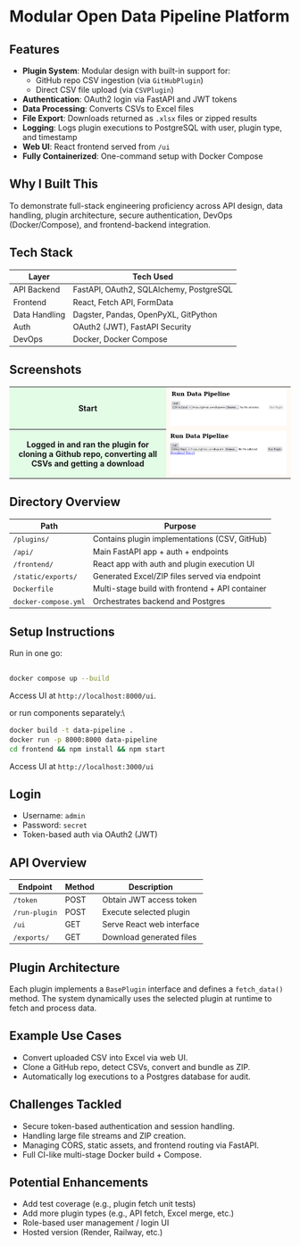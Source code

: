 # Modular Open Data Pipeline Platform
## Features
- **Plugin System**: Modular design with built-in support for:
  - GitHub repo CSV ingestion (via `GitHubPlugin`)
  - Direct CSV file upload (via `CSVPlugin`)
- **Authentication**: OAuth2 login via FastAPI and JWT tokens
- **Data Processing**: Converts CSVs to Excel files
- **File Export**: Downloads returned as `.xlsx` files or zipped results
- **Logging**: Logs plugin executions to PostgreSQL with user, plugin type, and timestamp
- **Web UI**: React frontend served from `/ui`
- **Fully Containerized**: One-command setup with Docker Compose

## Why I Built This
To demonstrate full-stack engineering proficiency across API design, data handling, plugin architecture, secure authentication, DevOps (Docker/Compose), and frontend-backend integration.

## Tech Stack
| Layer         | Tech Used                             |
|---------------|----------------------------------------|
| API Backend   | FastAPI, OAuth2, SQLAlchemy, PostgreSQL|
| Frontend      | React, Fetch API, FormData             |
| Data Handling | Dagster, Pandas, OpenPyXL, GitPython   |
| Auth          | OAuth2 (JWT), FastAPI Security         |
| DevOps        | Docker, Docker Compose                 |

## Screenshots <a name="screenshots"></a>

<table>
    <!-- <style>
        th{background-color:#e2fce6;}
        td{background-color:#fff9f3;}
    </style> -->
    <tr>
        <!-- github raw links used so this README is rendered on PyPi too -->
        <th style="background-color: #e2fce6" >Start</th>
        <td style="background-color: #fff9f3" align="center"><img src="https://raw.githubusercontent.com/mafleischer/showcase_portfolio/main/modular_data_pipeline/doc/img/start.png" alt="Start"></img></td>
    </tr>
    <tr>
        <th style="background-color: #e2fce6" >Logged in and ran the plugin for cloning a Github repo, converting all CSVs and getting a download</th>
        <td style="background-color: #fff9f3" align="center"><img src="https://raw.githubusercontent.com/mafleischer/showcase_portfolio/main/modular_data_pipeline/doc/img/logged_in_ran_plugin_git.png" alt="Ran plugin"></img></td>
    </tr>
 </table>


## Directory Overview
| Path           | Purpose                                               |
|----------------|--------------------------------------------------------|
| `/plugins/`    | Contains plugin implementations (CSV, GitHub)         |
| `/api/`        | Main FastAPI app + auth + endpoints                   |
| `/frontend/`   | React app with auth and plugin execution UI           |
| `/static/exports/` | Generated Excel/ZIP files served via endpoint    |
| `Dockerfile`   | Multi-stage build with frontend + API container       |
| `docker-compose.yml` | Orchestrates backend and Postgres              |

## Setup Instructions
Run in one go:
```bash
```
```bash
docker compose up --build
```
Access UI at `http://localhost:8000/ui`.

or run components separately:\
```bash
docker build -t data-pipeline .
docker run -p 8000:8000 data-pipeline
cd frontend && npm install && npm start
```
Access UI at `http://localhost:3000/ui`

## Login
- Username: `admin`
- Password: `secret`
- Token-based auth via OAuth2 (JWT)

## API Overview
| Endpoint     | Method | Description                 |
|--------------|--------|-----------------------------|
| `/token`     | POST   | Obtain JWT access token     |
| `/run-plugin`| POST   | Execute selected plugin     |
| `/ui`        | GET    | Serve React web interface   |
| `/exports/`  | GET    | Download generated files    |

## Plugin Architecture
Each plugin implements a `BasePlugin` interface and defines a `fetch_data()` method. The system dynamically uses the selected plugin at runtime to fetch and process data.

## Example Use Cases
- Convert uploaded CSV into Excel via web UI.
- Clone a GitHub repo, detect CSVs, convert and bundle as ZIP.
- Automatically log executions to a Postgres database for audit.

## Challenges Tackled
- Secure token-based authentication and session handling.
- Handling large file streams and ZIP creation.
- Managing CORS, static assets, and frontend routing via FastAPI.
- Full CI-like multi-stage Docker build + Compose.

## Potential Enhancements
- Add test coverage (e.g., plugin fetch unit tests)
- Add more plugin types (e.g., API fetch, Excel merge, etc.)
- Role-based user management / login UI
- Hosted version (Render, Railway, etc.)


